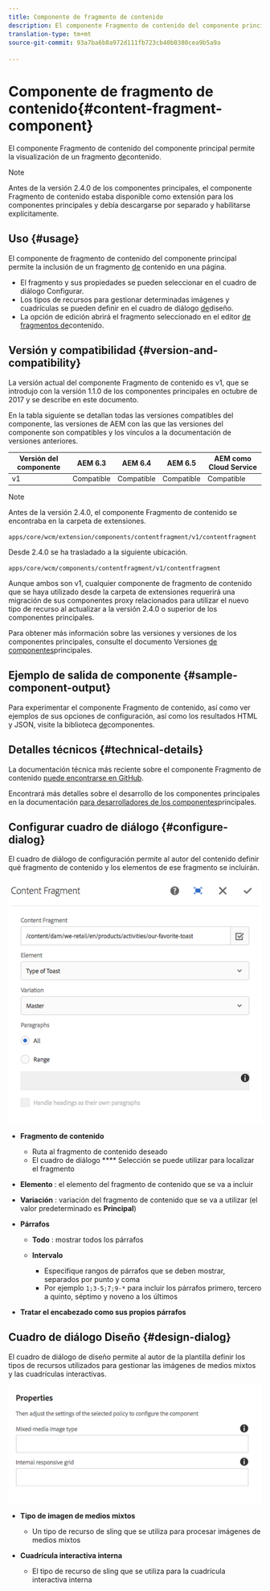 ```yaml
---
title: Componente de fragmento de contenido
description: El componente Fragmento de contenido del componente principal permite la visualización de un fragmento de contenido.
translation-type: tm+mt
source-git-commit: 93a7ba6b8a972d111fb723cb40b0380cea9b5a9a

---
```



# Componente de fragmento de contenido{#content-fragment-component}

El componente Fragmento de contenido del componente principal permite la visualización de un fragmento [de](https://docs.adobe.com/content/help/en/experience-manager-cloud-service/assets/content-fragments/content-fragments.html)contenido.

>[!NOTE]
>
>Antes de la versión 2.4.0 de los componentes principales, el componente Fragmento de contenido estaba disponible como extensión para los componentes principales y debía descargarse por separado y habilitarse explícitamente.

## Uso {#usage}

El componente de fragmento de contenido del componente principal permite la inclusión de un fragmento [de](https://docs.adobe.com/content/help/en/experience-manager-cloud-service/assets/content-fragments/content-fragments.html) contenido en una página.

* El fragmento y sus propiedades se pueden seleccionar en el cuadro de diálogo [](#configure-dialog)Configurar.
* Los tipos de recursos para gestionar determinadas imágenes y cuadrículas se pueden definir en el cuadro de diálogo [de](#design-dialog)diseño.
* La opción de edición abrirá el fragmento seleccionado en el editor [de fragmentos de](https://docs.adobe.com/content/help/en/experience-manager-cloud-service/assets/content-fragments/content-fragments-variations.html)contenido.

## Versión y compatibilidad {#version-and-compatibility}

La versión actual del componente Fragmento de contenido es v1, que se introdujo con la versión 1.1.0 de los componentes principales en octubre de 2017 y se describe en este documento.

En la tabla siguiente se detallan todas las versiones compatibles del componente, las versiones de AEM con las que las versiones del componente son compatibles y los vínculos a la documentación de versiones anteriores.

| Versión del componente | AEM 6.3 | AEM 6.4 | AEM 6.5 | AEM como Cloud Service |
|--- |--- |--- |---|---|
| v1 | Compatible | Compatible | Compatible | Compatible |

>[!NOTE]
>
>Antes de la versión 2.4.0, el componente Fragmento de contenido se encontraba en la carpeta de extensiones.
>
> `apps/core/wcm/extension/components/contentfragment/v1/contentfragment`
> 
>Desde 2.4.0 se ha trasladado a la siguiente ubicación.
>
>`apps/core/wcm/components/contentfragment/v1/contentfragment`
>
>Aunque ambos son v1, cualquier componente de fragmento de contenido que se haya utilizado desde la carpeta de extensiones requerirá una migración de sus componentes proxy relacionados para utilizar el nuevo tipo de recurso al actualizar a la versión 2.4.0 o superior de los componentes principales.

Para obtener más información sobre las versiones y versiones de los componentes principales, consulte el documento Versiones [de componentes](/help/versions.md)principales.

## Ejemplo de salida de componente {#sample-component-output}

Para experimentar el componente Fragmento de contenido, así como ver ejemplos de sus opciones de configuración, así como los resultados HTML y JSON, visite la biblioteca [de](https://adobe.com/go/aem_cmp_library_cf)componentes.

## Detalles técnicos {#technical-details}

La documentación técnica más reciente sobre el componente Fragmento de contenido [puede encontrarse en GitHub](https://adobe.com/go/aem_cmp_tech_cf_v1).

Encontrará más detalles sobre el desarrollo de los componentes principales en la documentación [para desarrolladores de los componentes](/help/developing/overview.md)principales.

## Configurar cuadro de diálogo {#configure-dialog}

El cuadro de diálogo de configuración permite al autor del contenido definir qué fragmento de contenido y los elementos de ese fragmento se incluirán.

![](/help/assets/chlimage_1-87.png)

* **Fragmento de contenido**

   * Ruta al fragmento de contenido deseado
   * El cuadro de diálogo **** Selección se puede utilizar para localizar el fragmento

* **Elemento** : el elemento del fragmento de contenido que se va a incluir
* **Variación** : variación del fragmento de contenido que se va a utilizar (el valor predeterminado es **Principal**)

* **Párrafos**

   * **Todo** : mostrar todos los párrafos
   * **Intervalo**

      * Especifique rangos de párrafos que se deben mostrar, separados por punto y coma
      * Por ejemplo `1;3-5;7;9-*` para incluir los párrafos primero, tercero a quinto, séptimo y noveno a los últimos

* **Tratar el encabezado como sus propios párrafos**

## Cuadro de diálogo Diseño {#design-dialog}

El cuadro de diálogo de diseño permite al autor de la plantilla definir los tipos de recursos utilizados para gestionar las imágenes de medios mixtos y las cuadrículas interactivas.

![](/help/assets/chlimage_1-88.png)

* **Tipo de imagen de medios mixtos**

   * Un tipo de recurso de sling que se utiliza para procesar imágenes de medios mixtos

* **Cuadrícula interactiva interna**

   * El tipo de recurso de sling que se utiliza para la cuadrícula interactiva interna

